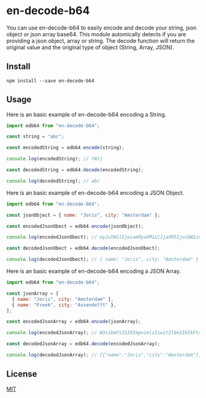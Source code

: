# en-decode-b64

You can use en-decode-b64 to easily encode and decode your string, json object or json array base64. This module automically detects if you are providing a json object, array or string. The decode function will return the original value and the original type of object (String, Array, JSON).

## Install

```shell
npm install --save en-decode-b64
```

## Usage

Here is an basic example of en-decode-b64 encoding a String.

```js
import edb64 from "en-decode-b64";

const string = "abc";

const encodedString = edb64.encode(string);

console.log(encodedString); // YWJj

const decodedString = edb64.decode(encodedString);

console.log(decodedString); // abc
```

Here is an basic example of en-decode-b64 encoding a JSON Object.

```js
import edb64 from "en-decode-b64";

const jsonObject = { name: "Joris", city: "Amsterdam" };

const encodedJsonObect = edb64.encode(jsonObject);

console.log(encodedJsonObect); // eyJuYW1lIjoiam9yaXMiLCJjaXR5IjoiQW1zdGVyZGFtIn0=

const decodedJsonObect = edb64.decode(encodedJsonObect);

console.log(decodedJsonObect); // { name: "Joris", city: "Amsterdam" }
```

Here is an basic example of en-decode-b64 encoding a JSON Array.

```js
import edb64 from "en-decode-b64";

const jsonArray = [
  { name: "Joris", city: "Amsterdam" },
  { name: "Freek", city: "Assendelft" },
];

const encodedJsonArray = edb64.encode(jsonArray);

console.log(encodedJsonArray); // W3sibmFtZSI6ImpvcmlzIiwiY2l0eSI6IkFtc3RlcmRhbSJ9LHsibmFtZSI6IkZyZWVrIiwiY2l0eSI6IkFzc2VuZGVsZnQifV0=

const decodedJsonArray = edb64.decode(encodedJsonArray);

console.log(decodedJsonArray); // [{"name":"Joris","city":"Amsterdam"},{"name":"Freek","city":"Assendelft"}]
```

## License

[MIT](https://en-decode-b64.mit-license.org/)

[npm-image]: https://img.shields.io/npm/v/en-decode-b64.svg
[npm-url]: https://npmjs.org/package/en-decode-b64
[coveralls-image]: https://coveralls.io/repos/github/jgpieters/en-decode-b64/badge.svg?branch=master
[coveralls-url]: https://coveralls.io/github/jgpieters/en-decode-b64?branch=master
